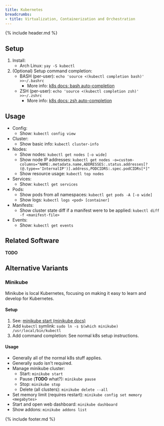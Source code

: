```yaml
---
title: Kubernetes
breadcrumbs:
- title: Virtualization, Containerization and Orchestration
---
```

{% include header.md %}

## Setup

1. Install:
    - Arch Linux: `yay -S kubectl`
1. (Optional) Setup command completion:
    - BASH (per-user): `echo 'source <(kubectl completion bash)' >>~/.bashrc`
        - More info: [k8s docs: bash auto-completion](https://kubernetes.io/docs/tasks/tools/included/optional-kubectl-configs-bash-linux/)
    - ZSH (per-user): `echo 'source <(kubectl completion zsh)' >>~/.zshrc`
        - More info: [k8s docs: zsh auto-completion](https://kubernetes.io/docs/tasks/tools/included/optional-kubectl-configs-zsh/)

## Usage

- Config:
    - Show: `kubectl config view`
- Cluster:
    - Show basic info: `kubectl cluster-info`
- Nodes:
    - Show nodes: `kubectl get nodes [-o wide]`
    - Show node IP addresses: `kubectl get nodes -o=custom-columns="NAME:.metadata.name,ADDRESSES:.status.addresses[?(@.type=='InternalIP')].address,PODCIDRS:.spec.podCIDRs[*]"`
    - Show resource usage: `kubectl top nodes`
- Services:
    - Show: `kubectl get services`
- Pods:
    - Show pods from all namespaces: `kubectl get pods -A [-o wide]`
    - Show logs: `kubectl logs <pod> [container]`
- Manifests:
    - Show cluster state diff if a manifest were to be applied: `kubectl diff -f <manifest-file>`
- Events:
    - Show: `kubectl get events`

## Related Software

**TODO**

## Alternative Variants

### Minikube

Minikube is local Kubernetes, focusing on making it easy to learn and develop for Kubernetes.

#### Setup

1. See: [minikube start (minikube docs)](https://minikube.sigs.k8s.io/docs/start/)
1. Add `kubectl` symlink: `sudo ln -s $(which minikube) /usr/local/bin/kubectl`
1. Add command completion: See normal k8s setup instructions.

#### Usage

- Generally all of the normal k8s stuff applies.
- Generally sudo isn't required.
- Manage minikube cluster:
    - Start: `minikube start`
    - Pause (**TODO** what?): `minikube pause`
    - Stop: `minikube stop`
    - Delete (all clusters): `minikube delete --all`
- Set memory limit (requires restart): `minikube config set memory <megabytes>`
- Start and open web dashboard: `minikube dashboard`
- Show addons: `minikube addons list`

{% include footer.md %}

